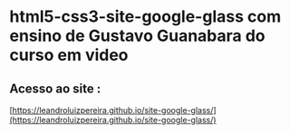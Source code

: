 # html5-css3-site-google-glass  com ensino de Gustavo Guanabara do curso em video

 
 ## Acesso ao site :
 
 [https://leandroluizpereira.github.io/site-google-glass/](https://leandroluizpereira.github.io/site-google-glass/)
